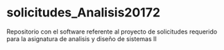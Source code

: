# solicitudes_Analisis20172
Repositorio con el software referente al proyecto de solicitudes requerido para la asignatura de analisis y diseño de sistemas II

